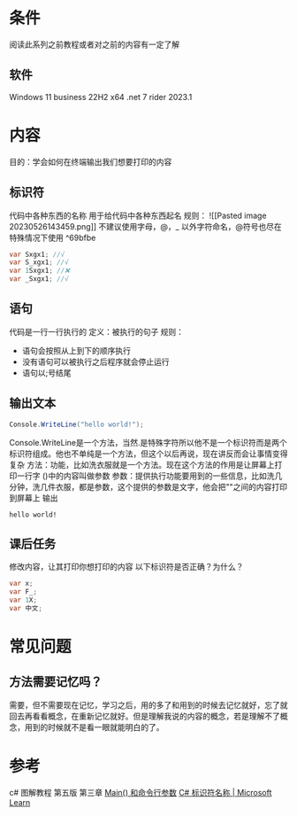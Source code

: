 # 条件
阅读此系列之前教程或者对之前的内容有一定了解
## 软件
Windows 11 business 22H2 x64
.net 7
rider 2023.1
# 内容
目的：学会如何在终端输出我们想要打印的内容
## 标识符
代码中各种东西的名称
用于给代码中各种东西起名
规则：
![[Pasted image 20230526143459.png]]
不建议使用字母，@，_ 以外字符命名，@符号也尽在特殊情况下使用 ^69bfbe
```C#
var Sxgx1; //√
var S_xgx1; //√
var 1Sxgx1; //❌
var _Sxgx1; //√
```
## 语句
代码是一行一行执行的
定义：被执行的句子
规则：
- 语句会按照从上到下的顺序执行
- 没有语句可以被执行之后程序就会停止运行
- 语句以;号结尾

## 输出文本
```C#
Console.WriteLine("hello world!");
```
Console.WriteLine是一个方法，当然.是特殊字符所以他不是一个标识符而是两个标识符组成。他也不单纯是一个方法，但这个以后再说，现在讲反而会让事情变得复杂
方法：功能，比如洗衣服就是一个方法。现在这个方法的作用是让屏幕上打印一行字
()中的内容叫做参数
参数：提供执行功能要用到的一些信息，比如洗几分钟，洗几件衣服，都是参数，这个提供的参数是文字，他会把""之间的内容打印到屏幕上
输出
```
hello world!
```
## 课后任务
修改内容，让其打印你想打印的内容
以下标识符是否正确？为什么？
```C#
var x;
var F_;
var 1X;
var 中文;
```
# 常见问题
## 方法需要记忆吗？
需要，但不需要现在记忆，学习之后，用的多了和用到的时候去记忆就好，忘了就回去再看看概念，在重新记忆就好。但是理解我说的内容的概念，若是理解不了概念，用到的时候就不是看一眼就能明白的了。
# 参考
c# 图解教程 第五版 第三章
[Main() 和命令行参数](https://learn.microsoft.com/zh-cn/dotnet/csharp/fundamentals/program-structure/main-command-line)
[C# 标识符名称 | Microsoft Learn](https://learn.microsoft.com/zh-cn/dotnet/csharp/fundamentals/coding-style/identifier-names)